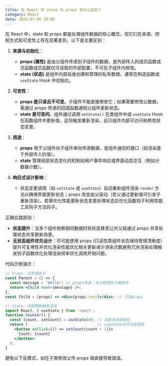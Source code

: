 ```yaml
---
title: 在 React 中 state 与 props 有什么区别？
category: React
date: 2025-07-06 19:00
---
```

在 React 中，state 和 props 都是处理组件数据的核心概念，但它们在来源、控制方式和可变性上存在显著差异。以下是主要区别：

1. **来源与初始化**：
   - **props (属性)** 是由父组件传递到子组件的数据，是外部传入的成员函数成员函数成员函数仅可读取的外部配置，不可在子组件内修改。
   - **state (状态)** 是组件内部自身创建和管理的私有数据，通常在构造函数或 `useState` Hook 中初始化。

2. **可变性**：
   - **props 是只读且不可变**。子组件不能直接修改它；如果需要修改父数据，需通过 props 传递的回调函数通知父组件更新状态。
   - **state 是可变的**。组件通过调用 `setState()` 在类组件中或 `useState` Hook 在函数组件中更新值，这将触发重新渲染，且只组件内部可访问和修改状态变更。

3. **用途**：
   - **props** 用于父组件向子组件单向传递数据，是组件通信的接口（如渲染基于外部传入的值）。
   - **state** 管理局部状态变化的机制如用户事件响应或界面动态交互（例如计数器计数）。

4. **响应式设计影响**：
   - 状态变更调用（如 `setState` 或 `useState`）自动重新组件渲染 `render` 方法以确保界面更新状态；props 改变由父驱动（若父通过更新值可引发子重新渲染）。若需优化性能更新状态变更处理状态应优化函数钩子利用性能工具钩子方法钩子。  

正确实践原则：
- **状态提升**：当多个组件依赖相同数据时将状态移至公共父级通过 props 共享处理状态共享更新场景。
- **无状态组件优先设计**：尽可能使用 props (只读性质组件状态保持管理清晰度)提升可复用性并优化渲染性能优化相关更新减少渲染次数避免冗余渲染处理触发钩子函数优化处理渲染频率优化调用开销问题。

代码示例演示：  
```jsx
// Props：父传值给子
const Parent = () => {
  const message = "Hello"; // props来源：从父赋值在子属性中
  return <Child text={message} />;
};
const Child = (props) => <div>{props.text}</div>; // 只读props

// State：内部更新触发渲染
import React, { useState } from 'react';
function Counter() {
  const [count, setCount] = useState(0); // 内部状态初始化
  return ( 								 // useState允许可变更新
    <button onClick={() => setCount(count + 1)}>
      Count: {count}
    </button>
  );
}
```

避免以下反模式，如在子类修改父传 props 值直接导致错误。  
